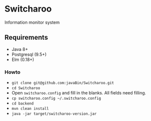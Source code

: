 # Switcharoo

Information monitor system

## Requirements

- Java 8+
- Postgresql (9.5+)
- Elm (0.18+)

### Howto
- `git clone git@github.com:javaBin/Switcharoo.git`
- `cd Switcharoo`
- Open `switcharoo.config` and fill in the blanks. All fields need filling.
- `cp switcharoo.config ~/.switcharoo.config`
- `cd backend`
- `mvn clean install`
- `java -jar target/switcharoo-version.jar`
